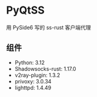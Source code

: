 # PyQtSS

用 PySide6 写的 ss-rust 客户端代理

## 组件

- Python: 3.12
- Shadowsocks-rust: 1.17.0
- v2ray-plugin: 1.3.2
- privoxy: 3.0.34
- lighttpd: 1.4.49
